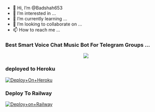 - 👋 Hi, I’m @Badshah653
- 👀 I’m interested in ...
- 🌱 I’m currently learning ...
- 💞️ I’m looking to collaborate on ...
- 📫 How to reach me ...

<!---
Badshah653/Badshah653 is a ✨ special ✨ repository because its `README.md` (this file) appears on your GitHub profile.
You can click the Preview link to take a look at your changes.
--->

### Best Smart Voice Chat Music Bot For Telegram Groups ...




<p align="center"><a href="https://t.me/Badshah7867"><img src="https://te.legra.ph/file/149ee7f9b7912f6541a44.jpg"></a></p>




### deployed to Heroku




[![Deploy+On+Heroku](https://www.herokucdn.com/deploy/button.svg)](https://heroku.com/deploy?template=https://github.com/badshah653)





### Deploy To Railway

[![Deploy+on+Railway](https://railway.app/button.svg)](https://railway.app/new/template?template=https://github.com/badshah653=API_ID,API_HASH,BOT_TOKEN,STRING_SESSION)
